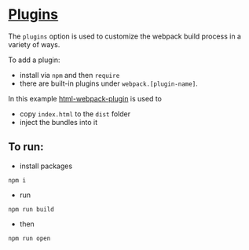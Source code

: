 # [Plugins](https://webpack.js.org/plugins/)
The `plugins` option is used to customize the webpack build process in a variety of ways.

To add a plugin:
- install via `npm` and then `require`
- there are built-in plugins under `webpack.[plugin-name]`.

In this example [html-webpack-plugin](https://github.com/jantimon/html-webpack-plugin) is used to
- copy `index.html` to the `dist` folder
- inject the bundles into it

## To run:
- install packages
```
npm i
```
- run
```
npm run build
```
- then
```
npm run open
```

